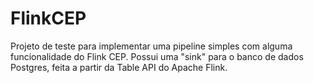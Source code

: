 # FlinkCEP

Projeto de teste para implementar uma pipeline simples com alguma funcionalidade do Flink CEP.
Possui uma "sink" para o banco de dados Postgres, feita a partir da Table API do Apache Flink.
